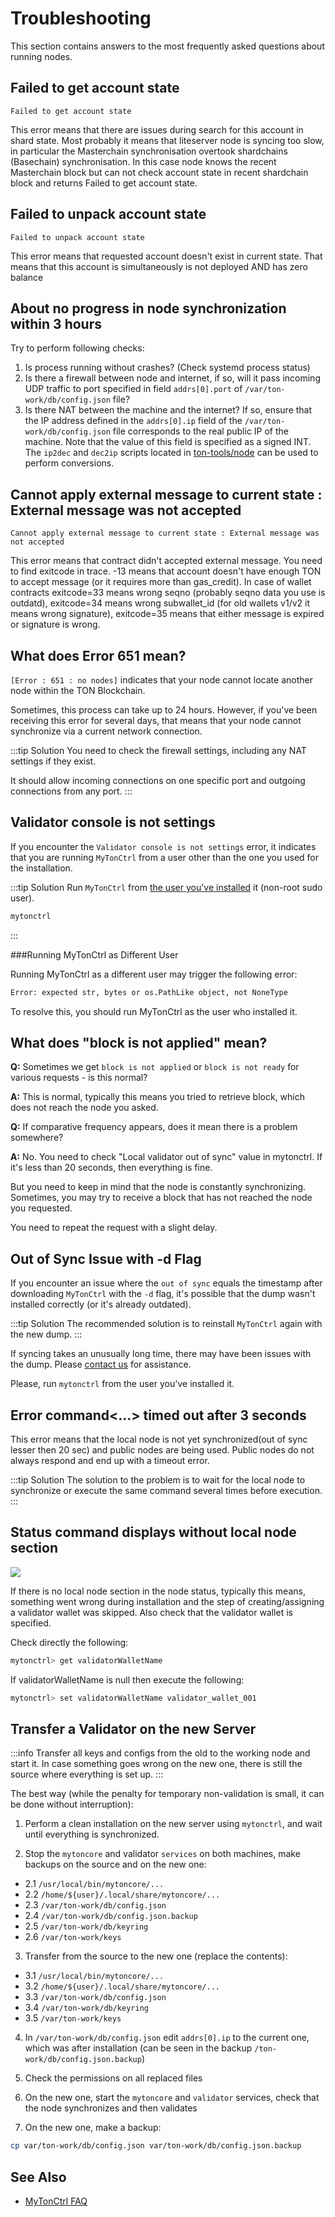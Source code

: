 # Troubleshooting

This section contains answers to the most frequently asked questions about running nodes.


## Failed to get account state

```
Failed to get account state
```

This error means that there are issues during search for this account in shard state.
Most probably it means that liteserver node is syncing too slow, in particular the Masterchain synchronisation overtook shardchains (Basechain) synchronisation. In this case node knows the recent Masterchain block but can not check account state in recent shardchain block and returns Failed to get account state.


## Failed to unpack account state

```
Failed to unpack account state
```
This error means that requested account doesn't exist in current state. That means that this account is simultaneously is not deployed AND has zero balance


## About no progress in node synchronization within 3 hours

Try to perform following checks:

1. Is process running without crashes? (Check systemd process status)
2. Is there a firewall between node and internet, if so, will it pass incoming UDP traffic to port specified in field `addrs[0].port` of `/var/ton-work/db/config.json` file?
3. Is there NAT between the machine and the internet? If so, ensure that the IP address defined in the `addrs[0].ip` field of the `/var/ton-work/db/config.json` file corresponds to the real public IP of the machine. Note that the value of this field is specified as a signed INT. The `ip2dec` and `dec2ip` scripts located in [ton-tools/node](https://github.com/sonofmom/ton-tools/tree/master/node) can be used to perform conversions.


## Cannot apply external message to current state : External message was not accepted

```
Cannot apply external message to current state : External message was not accepted
```
This error means that contract didn't accepted external message. You need to find exitcode in trace. -13 means that account doesn't have enough TON to accept message (or it requires more than gas_credit). In case of wallet contracts exitcode=33 means wrong seqno (probably seqno data you use is outdatd), exitcode=34 means wrong subwallet_id (for old wallets v1/v2 it means wrong signature), exitcode=35 means that either message is expired or signature is wrong.

## What does Error 651 mean?

`[Error : 651 : no nodes]` indicates that your node cannot locate another node within the TON Blockchain.

Sometimes, this process can take up to 24 hours. However, if you've been receiving this error for several days, that means that your node cannot synchronize via a current network connection.

:::tip Solution
You need to check the firewall settings, including any NAT settings if they exist.

It should allow incoming connections on one specific port and outgoing connections from any port.
:::

## Validator console is not settings

If you encounter the `Validator console is not settings` error, it indicates that you are running `MyTonCtrl` from a user other than the one you used for the installation.

:::tip Solution
Run `MyTonCtrl` from [the user you've installed](/participate/run-nodes/full-node#prerequisites-1) it (non-root sudo user).

```bash
mytonctrl
```
:::

###Running MyTonCtrl as Different User

Running MyTonCtrl as a different user may trigger the following error:

```bash
Error: expected str, bytes or os.PathLike object, not NoneType
```

To resolve this, you should run MyTonCtrl as the user who installed it.

## What does "block is not applied" mean?

__Q:__ Sometimes we get `block is not applied` or `block is not ready` for various requests - is this normal?

__A:__ This is normal, typically this means you tried to retrieve block, which does not reach the node you asked.

__Q:__ If comparative frequency appears, does it mean there is a problem somewhere?

__A:__ No. You need to check "Local validator out of sync" value in mytonctrl. If it's less than 20 seconds, then everything is fine.

But you need to keep in mind that the node is constantly synchronizing. Sometimes, you may try to receive a block that has not reached the node you requested.

You need to repeat the request with a slight delay.

## Out of Sync Issue with -d Flag

If you encounter an issue where the `out of sync` equals the timestamp after downloading `MyTonCtrl` with the `-d` flag, it's possible that the dump wasn't installed correctly (or it's already outdated).

:::tip Solution
The recommended solution is to reinstall `MyTonCtrl` again with the new dump.
:::

If syncing takes an unusually long time, there may have been issues with the dump. Please [contact us](https://t.me/SwiftAdviser) for assistance.

Please, run `mytonctrl` from the user you've installed it.


## Error command<...> timed out after 3 seconds

This error means that the local node is not yet synchronized(out of sync lesser then 20 sec) and public nodes are being used.
Public nodes do not always respond and end up with a timeout error.

:::tip Solution
The solution to the problem is to wait for the local node to synchronize or execute the same command several times before execution.
:::

## Status command displays without local node section

![](\img\docs\full-node\local-validator-status-absent.png)

If there is no local node section in the node status, typically this means, something went wrong during installation and the step of creating/assigning a validator wallet was skipped.
Also check that the validator wallet is specified.

Check directly the following:

```bash
mytonctrl> get validatorWalletName
```

If validatorWalletName is null then execute the following:

```bash
mytonctrl> set validatorWalletName validator_wallet_001
```


## Transfer a Validator on the new Server

:::info
Transfer all keys and configs from the old to the working node and start it. In case something goes wrong on the new one, there is still the source where everything is set up.
:::

The best way (while the penalty for temporary non-validation is small, it can be done without interruption):

1. Perform a clean installation on the new server using `mytonctrl`, and wait until everything is synchronized.

2. Stop the `mytoncore` and validator `services` on both machines, make backups on the source and on the new one:

- 2.1 `/usr/local/bin/mytoncore/...`
- 2.2 `/home/${user}/.local/share/mytoncore/...`
- 2.3 `/var/ton-work/db/config.json`
- 2.4 `/var/ton-work/db/config.json.backup`
- 2.5 `/var/ton-work/db/keyring`
- 2.6 `/var/ton-work/keys`


3. Transfer from the source to the new one (replace the contents):

- 3.1 `/usr/local/bin/mytoncore/...`
- 3.2 `/home/${user}/.local/share/mytoncore/...`
- 3.3 `/var/ton-work/db/config.json`
- 3.4 `/var/ton-work/db/keyring`
- 3.5 `/var/ton-work/keys`

4. In `/var/ton-work/db/config.json` edit `addrs[0].ip` to the current one, which was after installation (can be seen in the backup `/ton-work/db/config.json.backup`)

5. Check the permissions on all replaced files

6. On the new one, start the `mytoncore` and `validator` services, check that the node synchronizes and then validates

7. On the new one, make a backup:

```bash
cp var/ton-work/db/config.json var/ton-work/db/config.json.backup
```

## See Also

* [MyTonCtrl FAQ](/participate/run-nodes/faq)